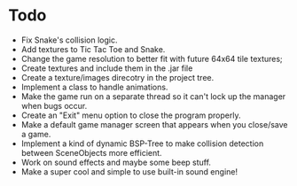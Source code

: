 # Todo

- Fix Snake's collision logic.
- Add textures to Tic Tac Toe and Snake.
- Change the game resolution to better fit with future 64x64 tile textures;
- Create textures and include them in the .jar file
- Create a texture/images direcotry in the project tree.
- Implement a class to handle animations.
- Make the game run on a separate thread so it can't lock up the manager when bugs occur.
- Create an "Exit" menu option to close the program properly.
- Make a default game manager screen that appears when you close/save a game.
- Implement a kind of dynamic BSP-Tree to make collision detection between SceneObjects more efficient.
- Work on sound effects and maybe some beep stuff.
- Make a super cool and simple to use built-in sound engine!

